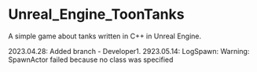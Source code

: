 # Unreal_Engine_ToonTanks
 A simple game about tanks written in C++ in Unreal Engine.
 
 2023.04.28: Added branch - Developer1.
 2923.05.14: LogSpawn: Warning: SpawnActor failed because no class was specified
